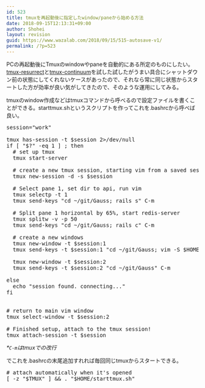 ```yaml
---
id: 523
title: tmuxを再起動後に指定したwindow/paneから始める方法
date: 2018-09-15T12:13:31+09:00
author: Shohei
layout: revision
guid: https://www.wazalab.com/2018/09/15/515-autosave-v1/
permalink: /?p=523
---
```

PCの再起動後にTmuxのwindowやpaneを自動的にある所定のものにしたい。<a href="https://github.com/tmux-plugins/tmux-resurrect">tmux-resurrect</a>と<a href="https://github.com/tmux-plugins/tmux-continuum">tmux-continuum</a>を試した試したがうまい具合にシャットダウン前の状態にしてくれないケースがあったので、それなら常に同じ状態からスタートした方が効率が良い気がしてきたので、そのような運用にしてみる。

tmuxのwindow作成などはtmuxコマンドから呼べるので設定ファイルを書くことができる。starttmux.shというスクリプトを作ってこれを.bashrcから呼べば良い。

<pre class="lang:sh decode:true " >session="work"

tmux has-session -t $session 2>/dev/null
if [ "$?" -eq 1 ] ; then
  # set up tmux
  tmux start-server

  # create a new tmux session, starting vim from a saved session in the new window
  tmux new-session -d -s $session

  # Select pane 1, set dir to api, run vim
  tmux selectp -t 1
  tmux send-keys "cd ~/git/Gauss; rails s" C-m

  # Split pane 1 horizontal by 65%, start redis-server
  tmux splitw -v -p 50
  tmux send-keys "cd ~/git/Gauss; rails c" C-m

  # create a new windows
  tmux new-window -t $session:1
  tmux send-keys -t $session:1 "cd ~/git/Gauss; vim -S $HOME/.vim/sessions/gauss.vim" C-m

  tmux new-window -t $session:2
  tmux send-keys -t $session:2 "cd ~/git/Gauss" C-m

else
  echo "session found. connecting..."
fi


# return to main vim window
tmux select-window -t $session:2

# Finished setup, attach to the tmux session!
tmux attach-session -t $session</pre>

<em>*<code>C-m</code>はtmuxでの改行</em>

でこれを.bashrcの末尾追加すれれば毎回同じtmuxからスタートできる。

<pre class="lang:sh decode:true " ># attach automatically when it's opened
[ -z "$TMUX" ] &amp;&amp; . "$HOME/starttmux.sh"</pre>